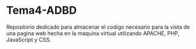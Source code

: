 # Tema4-ADBD
Repositorio dedicado para almacenar el codigo necesario para la vista de una pagina web hecha en la maquina virtual utilizando APACHE, PHP, JavaScript y CSS.
